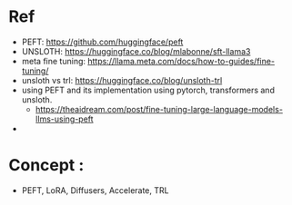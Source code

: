 # Ref
+ PEFT: https://github.com/huggingface/peft
+ UNSLOTH: https://huggingface.co/blog/mlabonne/sft-llama3
+ meta fine tuning: https://llama.meta.com/docs/how-to-guides/fine-tuning/
+ unsloth vs trl: https://huggingface.co/blog/unsloth-trl
+ using PEFT and its implementation using pytorch, transformers and unsloth.
    + https://theaidream.com/post/fine-tuning-large-language-models-llms-using-peft
+ 

# Concept :
+ PEFT, LoRA, Diffusers, Accelerate, TRL

